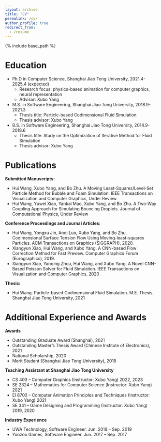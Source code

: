 ```yaml
---
layout: archive
title: "CV"
permalink: /cv/
author_profile: true
redirect_from:
  - /resume
---
```


{% include base_path %}

Education
======
* Ph.D in Computer Science, Shanghai Jiao Tong University, 2021.4-2025.4 (expected)
  * Research focus: physics-based animation for computer graphics, neural representation
  * Advisor: Xubo Yang
* M.S. in Software Engineering, Shanghai Jiao Tong University, 2018.9-2021.3
  * Thesis title:  Particle-based Codimensional Fluid Simulation
  * Thesis advisor: Xubo Yang
* B.S. in Software Engineering, Shanghai Jiao Tong University, 2014.9-2018.6
  * Thesis title:  Study on the Optimization of Iterative Method for Fluid Simulation
  * Thesis advisor: Xubo Yang


Publications
====
**Submitted Manuscripts:**
* Hui Wang, Xubo Yang, and Bo Zhu. A Moving Least-Squares/Level-Set Particle Method for Bubble and Foam Simulation. IEEE Transactions on Visualization and Computer Graphics, Under Review
* Hui Wang, Yuwei Xiao, Yankai Mao, Xubo Yang, and Bo Zhu. A Two-Way Coupling Approach for Simulating Bouncing Droplets. Journal of Computational Physics, Under Review 

**Conference Proceedings and Journal Articles:**
* Hui Wang, Yongxu Jin, Anqi Luo, Xubo Yang, and Bo Zhu. Codimensional Surface Tension Flow Using
Moving-least-squares Particles. ACM Transactions on Graphics (SIGGRAPH), 2020.
* Xiangyun Xiao, Hui Wang, and Xubo Yang. A CNN-based Flow Correction Method for Fast Preview. Computer Graphics Forum (Eurographics), 2019.
* Xiangyun Xiao, Yanqing Zhou, Hui Wang, and Xubo Yang. A Novel CNN-Based Poisson Solver for Fluid Simulation. IEEE Transactions on Visualization and Computer Graphics, 2020

**Thesis:**
* Hui Wang. Particle-based Codimensional Fluid Simulation. M.E. Thesis, Shanghai Jiao Tong University, 2021

Additional Experience and Awards
======
**Awards**
* Outstanding Graduate Award (Shanghai), 2021
* Outstanding Master’s Thesis Award (Chinese Institute of Electronics), 2021
* National Scholarship, 2020
* Merit Student (Shanghai Jiao Tong University), 2019

**Teaching Assistant at Shanghai Jiao Tong University**
* CS 403 – Computer Graphics (Instructor: Xubo Yang) 2022, 2023
* SE 2324 – Mathematics for Computer Science (Instructor: Xubo Yang) 2021
* EI 8703 – Computer Animation Principles and Techniques (Instructor: Xubo Yang) 2021
* SE 341 – Game Designing and Programming (Instructor: Xubo Yang) 2019, 2020

**Industry Experience**
* UWA Technology, Software Engineer. Jun. 2019 – Sep. 2019
* Yoozoo Games, Software Engineer. Jun. 2017 – Sep. 2017
  
<!-- Skills
======
* Skill 1
* Skill 2
  * Sub-skill 2.1
  * Sub-skill 2.2
  * Sub-skill 2.3
* Skill 3 -->

<!-- Publications
======
  <ul>{% for post in site.publications %}
    {% include archive-single-cv.html %}
  {% endfor %}</ul> -->
  
<!-- Talks
======
  <ul>{% for post in site.talks %}
    {% include archive-single-talk-cv.html %}
  {% endfor %}</ul>
  
Teaching
======
  <ul>{% for post in site.teaching %}
    {% include archive-single-cv.html %}
  {% endfor %}</ul>
  
Service and leadership
======
* Currently signed in to 43 different slack teams -->

